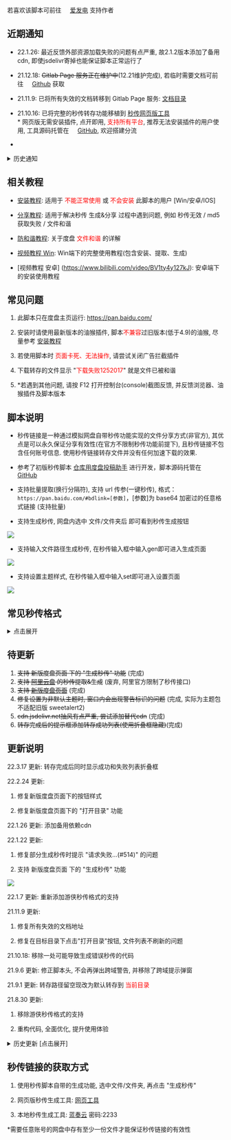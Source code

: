 若喜欢该脚本可前往 <img src="https://static.afdiancdn.com/favicon.ico" width='16'>[爱发电](https://afdian.net/@mengzonefire) 支持作者

## 近期通知

- 22.1.26: 最近反馈外部资源加载失败的问题有点严重, 故2.1.2版本添加了备用cdn, 即使jsdelivr寄掉也能保证脚本正常运行了

- 21.12.18: ~~Gitlab Page 服务正在维护中~~(12.21维护完成), 若临时需要文档可前往 <img src="https://github.githubassets.com/favicons/favicon.png" width='16'>[Github](https://github.com/mengzonefire/rapid-upload-userscript/tree/main/doc) 获取

- 21.11.9: 已将所有失效的文档转移到 Gitlab Page 服务: [文档目录](https://mengzonefire.code.misakanet.cn/rapid-upload-userscript-doc/)

- 21.10.16: 已将完整的秒传转存功能移植到 [秒传网页版工具](https://rapidacg.gmgard.moe/)</br>\* 网页版无需安装插件, 点开即用, <span style="color: red;">支持所有平台</span>, 推荐无法安装插件的用户使用, 工具源码托管在 <img src="https://github.githubassets.com/favicons/favicon.png" width='16'>[GitHub](https://github.com/mengzonefire/baidupan-rapidupload), 欢迎搭建分流

- 
<details>
<summary>历史通知</summary>
<ul><li><p>21.10.1: 修复失效的教程文档地址 (部分地区打开显示石墨文档正在升级)</p></li><li><p>21.9.10: <a href="https://greasyfork.org/zh-CN/scripts/432065">阿里版本</a> 由于官方限制了秒传接口, 现已无法使用, 若有需要接手开发可前往 <img src="https://github.githubassets.com/favicons/favicon.png" width='16'><a href="https://github.com/mengzonefire/aliyun-rapidupload-userscript">GitHub</a> 获取源码</p></li><li><p>21.8.12: 1.8.8 以前版本使用生成秒传功能时, 小概率会得到错误的秒传, 导致无法转存(#404), 若出现该情况请更新最新版并重新生成</p></li><li><p>21.7.30: 若转存提示 <span style="color: red;">转存失败(尝试...)(#2)</span>, 请更新到 1.8.5 版本以上</p></li></ul>
<ul><li><p>21.7.17: </p><ul><li><p>管理员已完成对昨日举报的审核<a href="https://pic.rmb.bdstatic.com/bjh/a6abf0daa40362c10385432fb5150ae7.png">(图1)</a>, 脚本页现可正常访问了</p></li><li><p>鉴于 <a href="https://www.aliyundrive.com/drive/">阿里云盘</a> 有更稳定的服务端(不存在"秒传无效", "md5获取失败"等问题), 即将着手阿里云盘对应的秒传提取&amp;生成功能, 预计下个月更新.</p></li></ul></li><li><p>21.7.16: 估计是因为脚本头几行留有babel工具生成的语法转换代码<a href="https://pic.rmb.bdstatic.com/bjh/9cd999f1d1a35b350e83f93fc685dee7.png">(图1)</a>, 被人误解为压缩代码举报了<a href="https://pic.rmb.bdstatic.com/bjh/eb18b94af7dacd00b11e8cbac3b1e1e4.png">(图2)</a>, 故将源码重新格式化了一遍<a href="https://pic.rmb.bdstatic.com/bjh/ecc36a94f8632b8fba81594d37646b31.png">(图3)</a>以避免误解.</p></li></ul><ul><li><p>21.7.12: 经测试, 度盘服务器已恢复正常, 可以正常上传文件并生成秒传.</p></li><li><p>21.7.10: (<span style="color: red;"> 重要 </span>) 从7.9开始, 新上传网盘的文件<span style="color: red;"> 很可能 </span>出现 "秒传未生效", "md5获取失败"的问题, 疑似百度服务器异常, 正在尝试修复.</p><p>*<a href="https://mengzonefire.code.misakanet.cn/rapid-upload-userscript-doc/generate-bdcode/">分享教程</a> 内提供了临时的解决方法</p></li><li><p>21.7.9: (<span style="color: red;"> 重要 </span>) 1.8.1版本更换了秒传接口, 解决了绝大部分 "<span style="color: red;"> 文件不存在(秒传未生效) </span>" 和 "<span style="color: red;"> md5获取失败 </span>" 的问题, 为保证使用体验, 强烈建议更新到最新版</p></li></ul>

</details>

## 相关教程

- [安装教程](https://mengzonefire.code.misakanet.cn/rapid-upload-userscript-doc/install-userscript/): 适用于<span style="color: red;"> 不能正常使用 </span>或<span style="color: red;"> 不会安装 </span>此脚本的用户 [Win/安卓/IOS]

- [分享教程](https://mengzonefire.code.misakanet.cn/rapid-upload-userscript-doc/generate-bdcode/): 适用于解决秒传 生成&分享 过程中遇到问题, 例如 秒传无效 / md5 获取失败 / 文件和谐

- [防和谐教程](https://mengzonefire.code.misakanet.cn/rapid-upload-userscript-doc/file-protect/): 关于度盘 <span style="color: red;">文件和谐</span> 的详解

- [视频教程 Win](https://www.bilibili.com/video/BV1E5411H76K): Win端下的完整使用教程(包含安装、提取、生成)

- [视频教程 安卓] (https://www.bilibili.com/video/BV1ty4y127kJ): 安卓端下的安装使用教程

## 常见问题

1. 此脚本只在度盘主页运行: https://pan.baidu.com/

2. 安装时请使用最新版本的油猴插件, 脚本<span style="color: red;">不兼容</span>过旧版本(低于4.9)的油猴, 尽量参考 [安装教程](https://mengzonefire.code.misakanet.cn/rapid-upload-userscript-doc/install-userscript/)

3. 若使用脚本时 <span style="color: red;">页面卡死、无法操作</span>, 请尝试关闭广告拦截插件

4. 下载转存的文件显示 "<span style="color: red;">下载失败1252017</span>" 就是文件已被和谐

5. \*若遇到其他问题, 请按 F12 打开控制台(console)截图反馈, 并反馈浏览器、油猴插件及脚本版本

## 脚本说明

- 秒传链接是一种通过模拟网盘自带秒传功能实现的文件分享方式(非官方), 其优点是可以永久保证分享有效性(在官方不限制秒传功能前提下), 且秒传链接不包含任何账号信息. 使用秒传链接转存文件并没有任何加速下载的效果.

- 参考了初版秒传脚本 [仓库用度盘投稿助手](https://greasyfork.org/zh-CN/scripts/3285) 进行开发，脚本源码托管在 <img src="https://github.githubassets.com/favicons/favicon.png" width='16'>[GitHub](https://github.com/mengzonefire/rapid-upload-userscript)

- 支持批量提取(换行分隔符), 支持 url 传参(一键秒传), 格式：`https://pan.baidu.com/#bdlink=[参数]`，[参数]为 base64 加密过的任意格式链接 (支持批量)

- 支持生成秒传, 网盘内选中 文件/文件夹后 即可看到秒传生成按钮

![](https://pic.rmb.bdstatic.com/bjh/1cb5384f4b7cd3fc5a07b42ef45bfe93.png)

- 支持输入文件路径生成秒传, 在秒传输入框中输入gen即可进入生成页面

![](https://pic.rmb.bdstatic.com/bjh/8cbdb318fb0e918f7d98a11757c1e6f2.png)

- 支持设置主题样式, 在秒传输入框中输入set即可进入设置页面

![](https://pic.rmb.bdstatic.com/bjh/4e7fd96c7ca7a098de3b0b3ba56bc125.png)

## 常见秒传格式

<details>
<summary>点击展开</summary>

<ul><li><p>梦姬标准/标准码: D5AABEFC3290F7A3C09912228B136D0C#821A9F0D27FCD19C80474D2140ED2D85#6467659#test.exe</p></li><li><p>PanDL格式: bdpan://dGVzdC5leGV8NjQ2NzY1OXxENUFBQkVGQzMyOTBGN0EzQzA5OTEyMjI4QjEzNkQwQ3w4MjFBOUYwRDI3RkNEMTlDODA0NzREMjE0MEVEMkQ4NQ==</p></li><li><p>PCS-GO格式: BaiduPCS-Go rapidupload -length=6467659 -md5=D5AABEFC3290F7A3C09912228B136D0C -slicemd5=821A9F0D27FCD19C80474D2140ED2D85 "/test.exe"</p></li><li><p>游侠格式: BDLINK......</p></li></ul>

</details>

## 待更新

1. ~~支持 新版度盘页面 下的 "生成秒传" 功能~~ (完成)
2. ~~支持 [阿里云盘](https://www.aliyundrive.com/drive/) 的秒传提取&生成~~ (废弃, 阿里官方限制了秒传接口)
3. ~~支持 [新版度盘页面](https://pan.baidu.com/disk/main?from=oldversion#/index)~~ (完成)
4. ~~修复设置为非默认主题时, 窗口内会出现警告标识的问题~~ (完成, 实际为主题包不适配旧版 sweetalert2)
5. ~~cdn.jsdelivr.net抽风有点严重, 尝试添加替代cdn~~ (完成)
6. ~~转存完成后的提示框添加转存成功列表(使用折叠框隐藏)~~(完成)

## 更新说明

22.3.17 更新: 转存完成后同时显示成功和失败列表折叠框

22.2.24 更新: 

1. 修复新版度盘页面下的按钮样式

2. 修复新版度盘页面下的 "打开目录" 功能

22.1.26 更新: 添加备用依赖cdn

22.1.22 更新: 

1. 修复部分生成秒传时提示 "请求失败...(#514)" 的问题

2. 支持 新版度盘页面 下的 "生成秒传" 功能

![](https://pic.rmb.bdstatic.com/bjh/8c05bf7c7ba44cb6f7e0a68c3e17ab54.png)

22.1.7 更新: 重新添加游侠秒传格式的支持

21.11.9 更新: 

1. 修复所有失效的文档地址

2. 修复在目标目录下点击"打开目录"按钮, 文件列表不刷新的问题

21.10.18: 移除一处可能导致生成错误秒传的代码

21.9.6 更新: 修正脚本头, 不会再弹出跨域警告, 并移除了跨域提示弹窗

21.9.1 更新: 转存路径留空现改为默认转存到 <span style="color: red;">当前目录</span>

21.8.30 更新:

1. 移除游侠秒传格式的支持

2. 重构代码, 全面优化, 提升使用体验

<details>
<summary>历史更新 [点击展开]</summary>
<p>21.8.12 更新: 修复部分生成得到错误 md5 导致秒传无法转存(#404)的问题</p>

<p>21.7.30 更新: 修复了部分转存提示 "<span style="color: red;">转存失败(尝试...)(#2)</span>" 的问题" 的问题</p>

<p>21.7.18 更新: 修复了部分生成提示 "<span style="color: red;">md5 获取失败</span>" 的问题</p>

<p>21.7.6 更新: 支持转存与生成 <span style="color: red;">20G 以上</span> 文件的秒传</p>

<p>21.6.28 更新:</p>

<ol><li><p>大幅提升非会员账号生成秒传的速度</p></li><li><p>修复生成 4G 以上文件提示"<span style="color: red;">服务器错误(#500)</span>"的问题</p></li></ol>

<p>21.6.25 更新：修复了绝大部分转存提示 "<span style="color: red;">文件不存在(秒传未生效)(#404)</span>" 的问题</p>

<p>21.6.24更新：修复从yun.baidu.com进入时, 弹窗提示 "bdskoten获取失败" 的问题</p>

<p>21.6.23更新：将sweetalert2和设置内的主题包升级到最新版(适配主题后修复了 待更新#3)</p>

<p>21.6.18更新：转存秒传添加bdstoken参数, 防止报错"转存失败(#2)", 并支持了新版度盘页面下的转存功能:</p>

<p><img alt="" src="https://pic.rmb.bdstatic.com/bjh/ed9647f2c8d16a8a6fb74d42e51626cf.png"/></p>

<p>21.6.18更新：移除<span style="color: red;"> 修复下载 </span>功能(已在21年4月上旬失效), 后续不会再考虑修复该功能</p>

<p>21.3.30更新：修复部分秒传转存提示 "文件不存在" 或 "md5不匹配", 有该情况的请务必更新到1.6.7版本</p>

<p>21.3.29更新：新增<span style="color: red;"> 直接修复下载 </span>功能，无需秒传即可修复下载，感谢TkzcM的帮助</p>

<p><span style="color: red;">注意:</span> 后续测试发现1.6.1和1.6.2版本该功能有可能使原文件丢失, 若需要使用该功能请务必更新到1.6.3以上版本</p>

<p><span style="color: red;">注意2:</span> 由于实现机制不同, "直接修复" 的成功率相对 "转存的修复" 较低, 至少一半以上的文件无法修复(弹窗提示 "不支持修复"), 目前暂时未找到解决方法</p>

<p><img alt="" src="https://pic.rmb.bdstatic.com/bjh/5e05f7c1f772451b8efce938280bcaee.png"/></p>

<p>21.3.16更新：秒传转存新增<span style="color: red;"> 修复下载 </span>功能，可修复绝大部分无法下载的文件 (需有秒传链接并在转存时勾选修复选项)</p>

<p><img alt="" src="https://pic.rmb.bdstatic.com/bjh/822bf85e8b663f352c65f04a50a305e1.png"/></p>

<p>21.2.26更新：若在更新1.5.0版本后出现秒传按钮不显示的问题, 请尝试更新到1.5.5版本</p>

<p>21.2.11更新：<a href="https://mengzonefire.code.misakanet.cn/rapid-upload-userscript-doc/generate-bdcode/">分享教程</a> 更新, 原教程的 "固实压缩+加密文件名" 已无法再防和谐(在度盘移动端依旧可以在线解压), 目前有效的防和谐方法请参考教程内的 "<span style="color: red;">双层压缩</span>"</p>

<p>21.1.28更新：兼容了暴力猴插件, 添加更换主题功能, 优化部分代码逻辑</p>

<p>21.1.11更新：若1.4.0版本出现 "转存失败" 的情况, 请更新1.4.4版本</p>

<p>20.12.18更新：不再支持暴力猴violentmonkey2.12.8以上插件, 使用该插件的用户请降级插件或改用油猴插件Tampermonkey</p>

<p>若使用1.3.5版本时出现一键秒传(解base64)不可用的情况, 请将脚本更新至1.3.6以上</p>

<p>20.11.12更新：若1.2.9版本出现秒传按钮不显示的情况, 请更新1.3.0版本</p>

<p>20.11.5更新：若出现转存时路径留空转存无反应的情况, 请更新1.2.7版本</p>

<p>20.11.2更新：</p>

<ol><li><p>加入了生成秒传的功能, 选择文件/文件夹后即可看到秒传生成按钮</p></li><li><p>增加了跳转目录的功能, 若在秒传转存时有输入保存路径, 转存完成后可以看到跳转按钮</p></li></ol>

</details>

## 秒传链接的获取方式

1. 使用秒传脚本自带的生成功能, 选中文件/文件夹, 再点击 "生成秒传"

2. 网页版秒传生成工具: [网页工具](http://rapidacg.gmgard.moe/gen.html)

3. 本地秒传生成工具: [蓝奏云](https://wwe.lanzoui.com/b01u0yqvi) 密码:2233

\*需要任意账号的网盘中存有至少一份文件才能保证秒传链接的有效性
